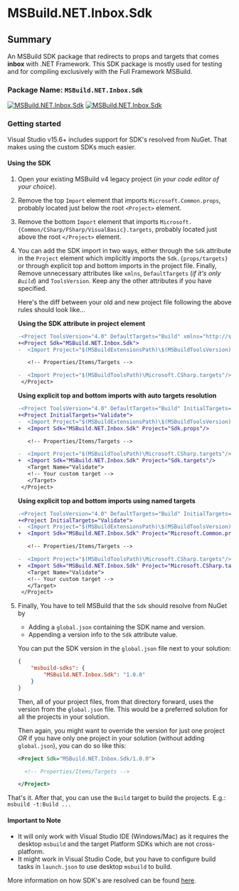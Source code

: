 # MSBuild.NET.Inbox.Sdk

## Summary

An MSBuild SDK package that redirects to props and targets that comes __inbox__ with .NET Framework. This SDK package is mostly used for testing and for compiling exclusively with the Full Framework MSBuild.

### Package Name: `MSBuild.NET.Inbox.Sdk`

[![MSBuild.NET.Inbox.Sdk](https://img.shields.io/nuget/v/MSBuild.NET.Inbox.Sdk.svg)](https://nuget.org/packages/MSBuild.NET.Inbox.Sdk)
[![MSBuild.NET.Inbox.Sdk](https://img.shields.io/myget/msbuild-sdks/v/MSBuild.NET.Inbox.Sdk.svg)](https://myget.org/feed/msbuild-sdks/package/nuget/MSBuild.NET.Inbox.Sdk)

### Getting started

Visual Studio v15.6+ includes support for SDK's resolved from NuGet. That makes using the custom SDKs much easier.

#### Using the SDK

1. Open your existing MSBuild v4 legacy project (_in your code editor of your choice_).

2. Remove the top `Import` element that imports `Microsoft.Common.props`, probably located just below the root `<Project>` element.

3. Remove the bottom `Import` element that imports `Microsoft.{Common/CSharp/FSharp/VisualBasic}.targets`, probably located just above the root `</Project>` element.

4. You can add the SDK import in two ways, either through the `Sdk` attribute in the `Project` element which implicitly imports the `Sdk.{props/targets}` or through explicit top and bottom imports in the project file. Finally, Remove unnecessary attributes like `xmlns`, `DefaultTargets` (_if it's only `Build`_) and `ToolsVersion`. Keep any the other attributes if you have specified.

   Here's the diff between your old and new project file following the above rules should look like...

   **Using the SDK attribute in project element**

   ```diff
   -<Project ToolsVersion="4.0" DefaultTargets="Build" xmlns="http://schemas.microsoft.com/developer/msbuild/2003">
   +<Project Sdk="MSBuild.NET.Inbox.Sdk">
   -  <Import Project="$(MSBuildExtensionsPath)\$(MSBuildToolsVersion)\Microsoft.Common.props" Condition="Exists('$(MSBuildExtensionsPath)\$(MSBuildToolsVersion)\Microsoft.Common.props')"/>

      <!-- Properties/Items/Targets -->

   -  <Import Project="$(MSBuildToolsPath)\Microsoft.CSharp.targets"/>
    </Project>
   ```

   **Using explicit top and bottom imports with auto targets resolution**

   ```diff
   -<Project ToolsVersion="4.0" DefaultTargets="Build" InitialTargets="Validate" xmlns="http://schemas.microsoft.com/developer/msbuild/2003">
   +<Project InitialTargets="Validate">
   -  <Import Project="$(MSBuildExtensionsPath)\$(MSBuildToolsVersion)\Microsoft.Common.props" Condition="Exists('$(MSBuildExtensionsPath)\$(MSBuildToolsVersion)\Microsoft.Common.props')"/>
   +  <Import Sdk="MSBuild.NET.Inbox.Sdk" Project="Sdk.props"/>

      <!-- Properties/Items/Targets -->

   -  <Import Project="$(MSBuildToolsPath)\Microsoft.CSharp.targets"/>
   +  <Import Sdk="MSBuild.NET.Inbox.Sdk" Project="Sdk.targets"/>
      <Target Name="Validate">
      <!-- Your custom target -->
      </Target>
    </Project>
   ```

   **Using explicit top and bottom imports using named targets**

   ```diff
   -<Project ToolsVersion="4.0" DefaultTargets="Build" InitialTargets="Validate" xmlns="http://schemas.microsoft.com/developer/msbuild/2003">
   +<Project InitialTargets="Validate">
   -  <Import Project="$(MSBuildExtensionsPath)\$(MSBuildToolsVersion)\Microsoft.Common.props" Condition="Exists('$(MSBuildExtensionsPath)\$(MSBuildToolsVersion)\Microsoft.Common.props')"/>
   +  <Import Sdk="MSBuild.NET.Inbox.Sdk" Project="Microsoft.Common.props"/>

      <!-- Properties/Items/Targets -->

   -  <Import Project="$(MSBuildToolsPath)\Microsoft.CSharp.targets"/>
   +  <Import Sdk="MSBuild.NET.Inbox.Sdk" Project="Microsoft.CSharp.targets"/>
      <Target Name="Validate">
      <!-- Your custom target -->
      </Target>
    </Project>
   ```

5. Finally, You have to tell MSBuild that the `Sdk` should resolve from NuGet by
    - Adding a `global.json` containing the SDK name and version.
    - Appending a version info to the `Sdk` attribute value.

   You can put the SDK version in the `global.json` file next to your solution:

   ```json
   {
       "msbuild-sdks": {
           "MSBuild.NET.Inbox.Sdk": "1.0.0"
       }
   }
   ```

   Then, all of your project files, from that directory forward, uses the version from the `global.json` file.
   This would be a preferred solution for all the projects in your solution.

   Then again, you might want to override the version for just one project _OR_ if you have only one project in your solution (without adding `global.json`), you can do so like this:

   ```xml
   <Project Sdk="MSBuild.NET.Inbox.Sdk/1.0.0">

     <!-- Properties/Items/Targets -->

   </Project>
   ```

That's it. After that, you can use the `Build` target to build the projects. E.g.: `msbuild -t:Build ...`

#### Important to Note

- It will only work with Visual Studio IDE (Windows/Mac) as it requires the desktop `msbuild` and the target Platform SDKs which are not cross-platform.
- It might work in Visual Studio Code, but you have to configure build tasks in `launch.json` to use desktop `msbuild` to build.

More information on how SDK's are resolved can be found [here](https://docs.microsoft.com/visualstudio/msbuild/how-to-use-project-sdk#how-project-sdks-are-resolved).

